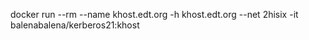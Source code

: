 docker run --rm --name khost.edt.org -h khost.edt.org --net 2hisix -it balenabalena/kerberos21:khost
